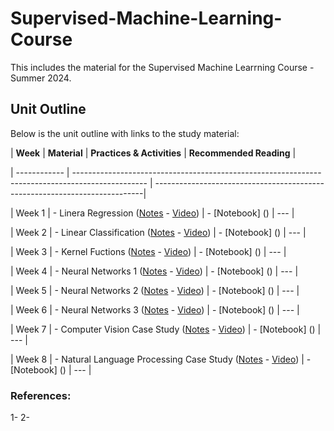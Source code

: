 # Supervised-Machine-Learning-Course
This includes the material for the Supervised Machine Learrning Course - Summer 2024.

## Unit Outline

Below is the unit outline with links to the study material:

| **Week**     | **Material**                                                                                     | **Practices & Activities** | **Recommended Reading**                       |

| ------------ | ------------------------------------------------------------------------------------------------ | ---------------------------------------------------------------------------|

| Week 1   | - Linera Regression ([Notes]() - [Video]())                                                          | - [Notebook] ()            | ---                                           |

| Week 2  | - Linear Classification ([Notes]() - [Video]())                                                       | - [Notebook] ()            | ---                                           |

| Week 3  | - Kernel Fuctions    ([Notes]() - [Video]())                                                          | - [Notebook] ()            | ---                                           |

| Week 4 | - Neural Networks 1   ([Notes]() - [Video]())                                                          | - [Notebook] ()            | ---                                           |

| Week 5 | - Neural Networks 2   ([Notes]() - [Video]())                                                          | - [Notebook] ()            | ---                                           |

| Week 6 | - Neural Networks 3   ([Notes]() - [Video]())                                                          | - [Notebook] ()            | ---                                           |

| Week 7 | - Computer Vision Case Study   ([Notes]() - [Video]())                                                 | - [Notebook] ()            | ---                                           |

| Week 8 | - Natural Language Processing Case Study   ([Notes]() - [Video]())                                     | - [Notebook] ()            | ---                                           |

### References:
1- 
2- 
